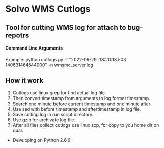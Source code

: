 # Solvo WMS Cutlogs

## Tool for cutting WMS log for attach to bug-repotrs

#### Command Line Arguments

Example: python cutlogs.py -t "2022-06-29T18:20:18.503 140631464544000" -n wmsmc_server.log


## How it work

1. Cutlogs use linux grep for find actual log file.
2. Then convert timestamp from arguments to log format timestamp.
3. Search one minute before current timestamp and one minute after.
4. Use sed with before timestamp and aftertimestamp in log file.
5. Save cutting log in run script directory.
6. Use gzip for archivate log file.
7. After all files collect cutlogs use linux scp, for copy to you home dir on dual.

- Developing on Python 2.6.6
